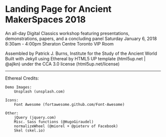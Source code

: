# Landing Page for Ancient MakerSpaces 2018
An all-day Digital Classics workshop featuring presentations, demonstrations, papers, and a concluding panel
Saturday January 6, 2018 8:30am - 4:00pm
Sheraton Centre Toronto VIP Room

Assembled by Patrick J. Burns, Institute for the Study of the Ancient World
Built with Jekyll using Ethereal by HTML5 UP template (html5up.net | @ajlkn) under the CCA 3.0 license (html5up.net/license)

-----

Ethereal Credits:

	Demo Images:
		Unsplash (unsplash.com)

	Icons:
		Font Awesome (fortawesome.github.com/Font-Awesome)

	Other:
		jQuery (jquery.com)
		Misc. Sass functions (@HugoGiraudel)
		normalizeWheel (@miorel + @pieterv of Facebook)
		Skel (skel.io)
		